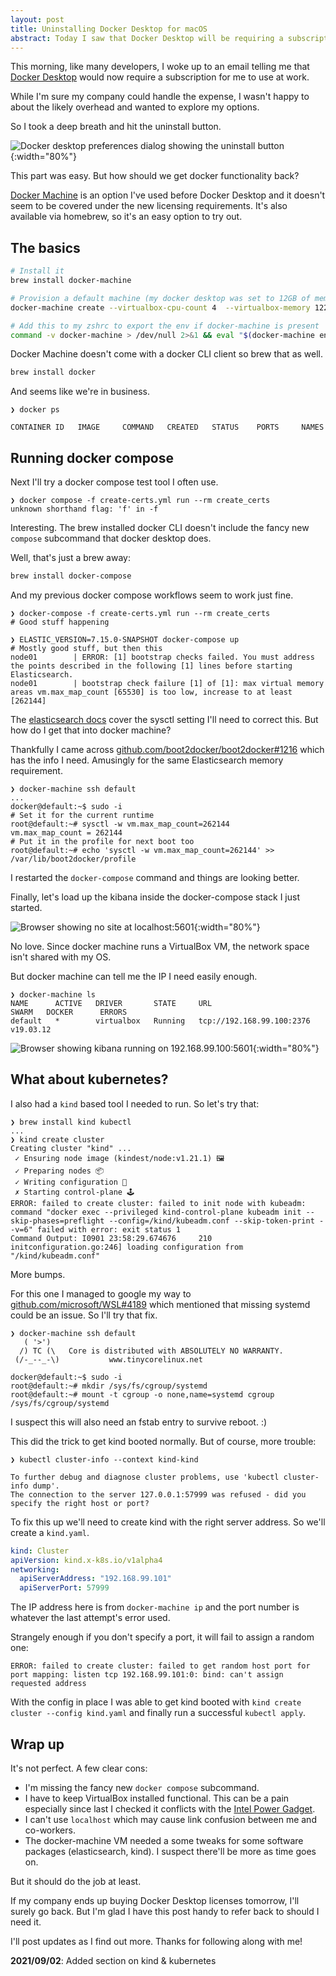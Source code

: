 ```yaml
---
layout: post
title: Uninstalling Docker Desktop for macOS
abstract: Today I saw that Docker Desktop will be requiring a subscription, so I ventured off in search of some new options.
---
```


This morning, like many developers, I woke up to an email telling me that [Docker Desktop](https://www.docker.com/blog/updating-product-subscriptions/) would now require a subscription for me to use at work.

While I'm sure my company could handle the expense, I wasn't happy to about the likely overhead and wanted to explore my options.

So I took a deep breath and hit the uninstall button.

![Docker desktop preferences dialog showing the uninstall button](/images/docker-desktop-uninstall.png){:width="80%"}

This part was easy. But how should we get docker functionality back?

[Docker Machine](https://docs.docker.com/machine/) is an option I've used before Docker Desktop and it doesn't seem to be covered under the new licensing requirements. It's also available via homebrew, so it's an easy option to try out.

## The basics

```bash
# Install it
brew install docker-machine

# Provision a default machine (my docker desktop was set to 12GB of memory, so adjust for your machine)
docker-machine create --virtualbox-cpu-count 4  --virtualbox-memory 12288 default

# Add this to my zshrc to export the env if docker-machine is present
command -v docker-machine > /dev/null 2>&1 && eval "$(docker-machine env default)"
```

Docker Machine doesn't come with a docker CLI client so brew that as well.

```bash
brew install docker
```

And seems like we're in business.

```
❯ docker ps

CONTAINER ID   IMAGE     COMMAND   CREATED   STATUS    PORTS     NAMES
```

## Running docker compose

Next I'll try a docker compose test tool I often use.

```
❯ docker compose -f create-certs.yml run --rm create_certs
unknown shorthand flag: 'f' in -f
```

Interesting. The brew installed docker CLI doesn't include the fancy new `compose` subcommand that docker desktop does.

Well, that's just a brew away:

```bash
brew install docker-compose
```

And my previous docker compose workflows seem to work just fine.

```
❯ docker-compose -f create-certs.yml run --rm create_certs
# Good stuff happening

❯ ELASTIC_VERSION=7.15.0-SNAPSHOT docker-compose up
# Mostly good stuff, but then this
node01        | ERROR: [1] bootstrap checks failed. You must address the points described in the following [1] lines before starting Elasticsearch.
node01        | bootstrap check failure [1] of [1]: max virtual memory areas vm.max_map_count [65530] is too low, increase to at least [262144]
```

The [elasticsearch docs](https://www.elastic.co/guide/en/elasticsearch/reference/current/vm-max-map-count.html) cover the sysctl setting I'll need to correct this. But how do I get that into docker machine?

Thankfully I came across [github.com/boot2docker/boot2docker#1216](https://github.com/boot2docker/boot2docker/issues/1216) which has the info I need. Amusingly for the same Elasticsearch memory requirement.

```
❯ docker-machine ssh default
...
docker@default:~$ sudo -i
# Set it for the current runtime
root@default:~# sysctl -w vm.max_map_count=262144
vm.max_map_count = 262144
# Put it in the profile for next boot too
root@default:~# echo 'sysctl -w vm.max_map_count=262144' >> /var/lib/boot2docker/profile
```

I restarted the `docker-compose` command and things are looking better.

Finally, let's load up the kibana inside the docker-compose stack I just started.

![Browser showing no site at localhost:5601](/images/localhost-kibana.png){:width="80%"}

No love. Since docker machine runs a VirtualBox VM, the network space isn't shared with my OS.

But docker machine can tell me the IP I need easily enough.

```
❯ docker-machine ls
NAME      ACTIVE   DRIVER       STATE     URL                         SWARM   DOCKER      ERRORS
default   *        virtualbox   Running   tcp://192.168.99.100:2376           v19.03.12
```

![Browser showing kibana running on 192.168.99.100:5601](/images/docker-machine-kibana.png){:width="80%"}

## What about kubernetes?

I also had a `kind` based tool I needed to run. So let's try that:

```
❯ brew install kind kubectl
...
❯ kind create cluster
Creating cluster "kind" ...
 ✓ Ensuring node image (kindest/node:v1.21.1) 🖼
 ✓ Preparing nodes 📦
 ✓ Writing configuration 📜
 ✗ Starting control-plane 🕹️
ERROR: failed to create cluster: failed to init node with kubeadm: command "docker exec --privileged kind-control-plane kubeadm init --skip-phases=preflight --config=/kind/kubeadm.conf --skip-token-print --v=6" failed with error: exit status 1
Command Output: I0901 23:58:29.674676     210 initconfiguration.go:246] loading configuration from "/kind/kubeadm.conf"
```

More bumps.

For this one I managed to google my way to [github.com/microsoft/WSL#4189](https://github.com/microsoft/WSL/issues/4189#issuecomment-851919194) which mentioned that missing systemd could be an issue. So I'll try that fix.

```
❯ docker-machine ssh default
   ( '>')
  /) TC (\   Core is distributed with ABSOLUTELY NO WARRANTY.
 (/-_--_-\)           www.tinycorelinux.net

docker@default:~$ sudo -i
root@default:~# mkdir /sys/fs/cgroup/systemd
root@default:~# mount -t cgroup -o none,name=systemd cgroup /sys/fs/cgroup/systemd
```

I suspect this will also need an fstab entry to survive reboot. :)

This did the trick to get kind booted normally. But of course, more trouble:

```
❯ kubectl cluster-info --context kind-kind

To further debug and diagnose cluster problems, use 'kubectl cluster-info dump'.
The connection to the server 127.0.0.1:57999 was refused - did you specify the right host or port?
```

To fix this up we'll need to create kind with the right server address. So we'll create a `kind.yaml`.

```yaml
kind: Cluster
apiVersion: kind.x-k8s.io/v1alpha4
networking:
  apiServerAddress: "192.168.99.101"
  apiServerPort: 57999
```

The IP address here is from `docker-machine ip` and the port number is whatever the last attempt's error used.

Strangely enough if you don't specify a port, it will fail to assign a random one:

```
ERROR: failed to create cluster: failed to get random host port for port mapping: listen tcp 192.168.99.101:0: bind: can't assign requested address
```

With the config in place I was able to get kind booted with `kind create cluster --config kind.yaml` and finally run a successful `kubectl apply`.

## Wrap up

It's not perfect. A few clear cons:

- I'm missing the fancy new `docker compose` subcommand.
- I have to keep VirtualBox installed functional. This can be a pain especially since last I checked it conflicts with the [Intel Power Gadget](https://software.intel.com/content/www/us/en/develop/articles/intel-power-gadget.html).
- I can't use `localhost` which may cause link confusion between me and co-workers.
- The docker-machine VM needed a some tweaks for some software packages (elasticsearch, kind). I suspect there'll be more as time goes on.

But it should do the job at least.

If my company ends up buying Docker Desktop licenses tomorrow, I'll surely go back. But I'm glad I have this post handy to refer back to should I need it.

I'll post updates as I find out more. Thanks for following along with me!

**2021/09/02**: Added section on kind & kubernetes

